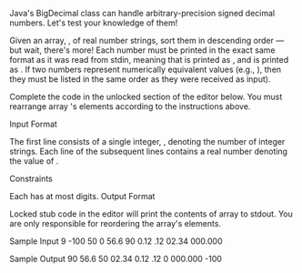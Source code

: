 Java's BigDecimal class can handle arbitrary-precision signed decimal numbers. Let's test your knowledge of them!

Given an array, , of  real number strings, sort them in descending order — but wait, there's more! Each number must be printed in the exact same format as it was read from stdin, meaning that  is printed as , and  is printed as . If two numbers represent numerically equivalent values (e.g., ), then they must be listed in the same order as they were received as input).

Complete the code in the unlocked section of the editor below. You must rearrange array 's elements according to the instructions above.

Input Format

The first line consists of a single integer, , denoting the number of integer strings.
Each line  of the  subsequent lines contains a real number denoting the value of .

Constraints

Each  has at most  digits.
Output Format

Locked stub code in the editor will print the contents of array  to stdout. You are only responsible for reordering the array's elements.

Sample Input
9
-100
50
0
56.6
90
0.12
.12
02.34
000.000

Sample Output
90
56.6
50
02.34
0.12
.12
0
000.000
-100